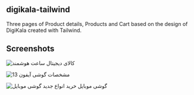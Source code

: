 ## digikala-tailwind
Three pages of Product details, Products and Cart based on the design of DigiKala created with Tailwind.

## Screenshots

![کالای دیجیتال   ساعت هوشمند](https://github.com/springtofigh/digikala-tailwind/assets/90114320/6c989de5-7e35-4df1-be4f-4d1914012209)

![مشخصات گوشی آیفون 13](https://github.com/springtofigh/digikala-tailwind/assets/90114320/2df934d3-721a-4eb5-a5d1-873d3edaca30)

![گوشی موبایل   خرید انواع جدید گوشی موبایل](https://github.com/springtofigh/digikala-tailwind/assets/90114320/81bc5759-7d10-4dee-9529-5c1a021a7526)
